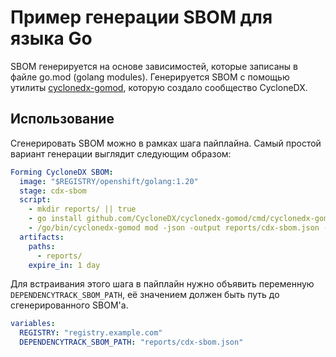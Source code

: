 # Пример генерации SBOM для языка Go

SBOM генерируется на основе зависимостей, которые записаны в файле go.mod (golang modules). Генерируется SBOM с помощью утилиты [cyclonedx-gomod](https://github.com/CycloneDX/cyclonedx-gomod/), которую создало сообщество CycloneDX.

## Использование

Сгенерировать SBOM можно в рамках шага пайплайна. Самый простой вариант генерации выглядит следующим образом:
```yaml
Forming CycloneDX SBOM:
  image: "$REGISTRY/openshift/golang:1.20"
  stage: cdx-sbom
  script:
    - mkdir reports/ || true
    - go install github.com/CycloneDX/cyclonedx-gomod/cmd/cyclonedx-gomod@latest
    - /go/bin/cyclonedx-gomod mod -json -output reports/cdx-sbom.json -assert-licenses -licenses .
  artifacts:
    paths:
      - reports/
    expire_in: 1 day
```

Для встраивания этого шага в пайплайн нужно объявить переменную `DEPENDENCYTRACK_SBOM_PATH`, её значением должен быть путь до сгенерированного SBOM'а.

```yaml
variables:
  REGISTRY: "registry.example.com"
  DEPENDENCYTRACK_SBOM_PATH: "reports/cdx-sbom.json"
```
